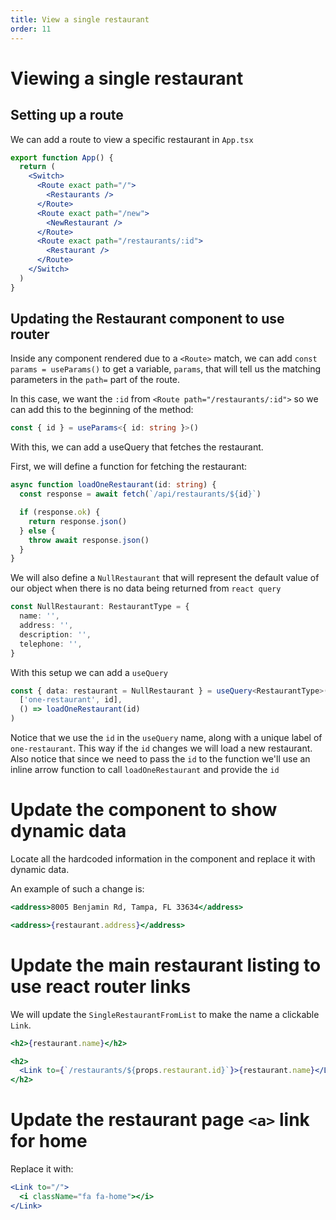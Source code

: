 ```yaml
---
title: View a single restaurant
order: 11
---
```


# Viewing a single restaurant

## Setting up a route

We can add a route to view a specific restaurant in `App.tsx`

```jsx
export function App() {
  return (
    <Switch>
      <Route exact path="/">
        <Restaurants />
      </Route>
      <Route exact path="/new">
        <NewRestaurant />
      </Route>
      <Route exact path="/restaurants/:id">
        <Restaurant />
      </Route>
    </Switch>
  )
}
```

## Updating the Restaurant component to use router

Inside any component rendered due to a `<Route>` match, we can add
`const params = useParams()` to get a variable, `params`, that will tell us the
matching parameters in the `path=` part of the route.

In this case, we want the `:id` from `<Route path="/restaurants/:id">` so we can
add this to the beginning of the method:

```typescript
const { id } = useParams<{ id: string }>()
```

With this, we can add a useQuery that fetches the restaurant.

First, we will define a function for fetching the restaurant:

```typescript
async function loadOneRestaurant(id: string) {
  const response = await fetch(`/api/restaurants/${id}`)

  if (response.ok) {
    return response.json()
  } else {
    throw await response.json()
  }
}
```

We will also define a `NullRestaurant` that will represent the default value of
our object when there is no data being returned from `react query`

```typescript
const NullRestaurant: RestaurantType = {
  name: '',
  address: '',
  description: '',
  telephone: '',
}
```

With this setup we can add a `useQuery`

```typescript
const { data: restaurant = NullRestaurant } = useQuery<RestaurantType>(
  ['one-restaurant', id],
  () => loadOneRestaurant(id)
)
```

Notice that we use the `id` in the `useQuery` name, along with a unique label of
`one-restaurant`. This way if the `id` changes we will load a new restaurant.
Also notice that since we need to pass the `id` to the function we'll use an
inline arrow function to call `loadOneRestaurant` and provide the `id`

# Update the component to show dynamic data

Locate all the hardcoded information in the component and replace it with
dynamic data.

An example of such a change is:

```jsx
<address>8005 Benjamin Rd, Tampa, FL 33634</address>
```

```jsx
<address>{restaurant.address}</address>
```

# Update the main restaurant listing to use react router links

We will update the `SingleRestaurantFromList` to make the name a clickable
`Link`.

```jsx
<h2>{restaurant.name}</h2>
```

```jsx
<h2>
  <Link to={`/restaurants/${props.restaurant.id}`}>{restaurant.name}</Link>
</h2>
```

# Update the restaurant page `<a>` link for home

Replace it with:

```jsx
<Link to="/">
  <i className="fa fa-home"></i>
</Link>
```

<!-- Implements showing a single restaurant -->
<GithubCommitViewer repo="suncoast-devs/TacoTuesday" commit="e63f2dce5b98b57f4c7535838cdf0a530df59953" />
